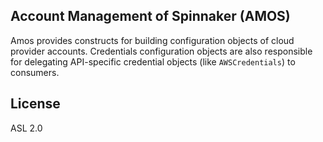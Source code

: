 Account Management of Spinnaker (AMOS)
---

Amos provides constructs for building configuration objects of cloud provider accounts. Credentials configuration objects are also responsible for delegating API-specific credential objects (like `AWSCredentials`) to consumers.

License
---
ASL 2.0
